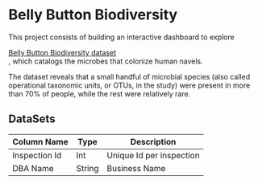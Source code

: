 # Belly Button Biodiversity

This project consists of building an interactive dashboard to explore <div> <a href="http://robdunnlab.com/projects/belly-button-biodiversity/" target="_blank">Belly Button Biodiversity dataset</a> </div>, which catalogs the microbes that colonize human navels.

The dataset reveals that a small handful of microbial species (also called operational taxonomic units, or OTUs, in the study) were present in more than 70% of people, while the rest were relatively rare.


## DataSets


  
  | Column Name   | Type    | Description              |
  | ------------- | ------- | ------------------------ |
  | Inspection Id | Int     | Unique Id per inspection 
  | DBA Name      | String  | Business Name            
